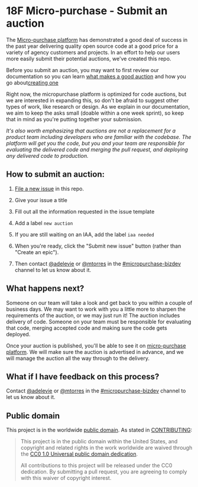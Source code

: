 # 18F Micro-purchase - Submit an auction
The [Micro-purchase platform](https://micropurchase.18f.gov) has demonstrated a good deal of success in the past year delivering quality open source code at a good price for a variety of agency customers and projects. In an effort to help our users more easily submit their potential auctions, we've created this repo.

Before you submit an auction, you may want to first review our documentation so you can learn [what makes a good auction](https://micropurchase.18f.gov/docs/getting_started) and how you go about[creating one](https://micropurchase.18f.gov/docs/getting_started)

Right now, the micropurchase platform is optimized for code auctions, but we are interested in expanding this, so don't be afraid to suggest other types of work, like research or design. As we explain in our documentation, we aim to keep the asks small (doable within a one week sprint), so keep that in mind as you're putting together your submission.

_It's also worth emphasizing that auctions are not a replacement for a product team including developers who are familiar with the codebase. The platform will get you the code, but you and your team are responsible for evaluating the delivered code and merging the pull request, and deploying any delivered code to production._


## How to submit an auction:

1. [File a new issue](https://github.com/18F/micropurchase-auctions/issues/new) in this repo.

2. Give your issue a title

2. Fill out all the information requested in the issue template

3. Add a label `new auction`

4. If you are still waiting on an IAA, add the label `iaa needed`

5. When you're ready, click the "Submit new issue" button (rather than "Create an epic").

6. Then contact [@adelevie](https://gsa-tts.slack.com/messages/@adelevie/) or [@mtorres](https://gsa-tts.slack.com/messages/@mtorres/) in the [#micropurchase-bizdev](https://gsa-tts.slack.com/messages/micropurchase-bizdev/) channel to let us know about it.


## What happens next?
Someone on our team will take a look and get back to you within a couple of business days. We may want to work with you a little more to sharpen the requirements of the auction, or we may just run it! The auction includes delivery of code. Someone on your team must be responsible for evaluating that code, merging accepted code and making sure the code gets deployed.

Once your auction is published, you'll be able to see it on [micro-purchase platform](https://micropurchase.18f.gov). We will make sure the auction is advertised in advance, and we will manage the auction all the way through to the delivery.

## What if I have feedback on this process?
Contact [@adelevie](https://gsa-tts.slack.com/messages/@adelevie/) or [@mtorres](https://gsa-tts.slack.com/messages/@mtorres/) in the [#micropurchase-bizdev](https://gsa-tts.slack.com/messages/micropurchase-bizdev/) channel to let us know about it.


## Public domain

This project is in the worldwide [public domain](LICENSE.md). As stated in [CONTRIBUTING](CONTRIBUTING.md):

> This project is in the public domain within the United States, and copyright and related rights in the work worldwide are waived through the [CC0 1.0 Universal public domain dedication](https://creativecommons.org/publicdomain/zero/1.0/).
>
> All contributions to this project will be released under the CC0 dedication. By submitting a pull request, you are agreeing to comply with this waiver of copyright interest.
